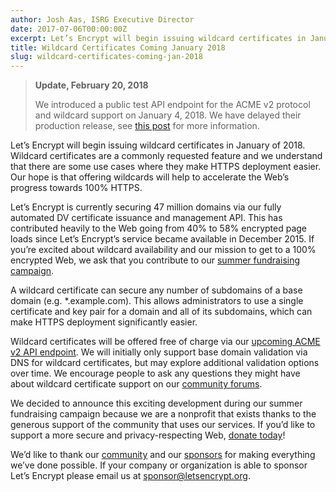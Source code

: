 ```yaml
---
author: Josh Aas, ISRG Executive Director
date: 2017-07-06T00:00:00Z
excerpt: Let’s Encrypt will begin issuing wildcard certificates in January of 2018.
title: Wildcard Certificates Coming January 2018
slug: wildcard-certificates-coming-jan-2018
---
```


> **Update, February 20, 2018**
> 
> We introduced a public test API endpoint for the ACME v2 protocol and wildcard support on January 4, 2018. We have delayed their production release, see [this post](https://community.letsencrypt.org/t/acmev2-and-wildcard-launch-delay/53654) for more information.

Let’s Encrypt will begin issuing wildcard certificates in January of 2018. Wildcard certificates are a commonly requested feature and we understand that there are some use cases where they make HTTPS deployment easier. Our hope is that offering wildcards will help to accelerate the Web’s progress towards 100% HTTPS.

Let’s Encrypt is currently securing 47 million domains via our fully automated DV certificate issuance and management API. This has contributed heavily to the Web going from 40% to 58% encrypted page loads since Let’s Encrypt’s service became available in December 2015. If you’re excited about wildcard availability and our mission to get to a 100% encrypted Web, we ask that you contribute to our [summer fundraising campaign](https://letsencrypt.org/donate/).

A wildcard certificate can secure any number of subdomains of a base domain (e.g. *.example.com). This allows administrators to use a single certificate and key pair for a domain and all of its subdomains, which can make HTTPS deployment significantly easier.

Wildcard certificates will be offered free of charge via our [upcoming ACME v2 API endpoint](https://letsencrypt.org/2017/06/14/acme-v2-api.html). We will initially only support base domain validation via DNS for wildcard certificates, but may explore additional validation options over time. We encourage people to ask any questions they might have about wildcard certificate support on our [community forums](https://community.letsencrypt.org/).

We decided to announce this exciting development during our summer fundraising campaign because we are a nonprofit that exists thanks to the generous support of the community that uses our services. If you’d like to support a more secure and privacy-respecting Web, [donate today](https://letsencrypt.org/donate/)!

We’d like to thank our [community](https://letsencrypt.org/getinvolved/) and our [sponsors](https://letsencrypt.org/sponsors/) for making everything we’ve done possible. If your company or organization is able to sponsor Let’s Encrypt please email us at [sponsor@letsencrypt.org](mailto:sponsor@letsencrypt.org).
